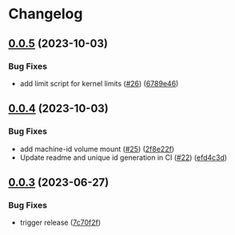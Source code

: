# Changelog

## [0.0.5](https://github.com/defenseunicorns/uds-aws-ci-k3d/compare/v0.0.4...v0.0.5) (2023-10-03)


### Bug Fixes

* add limit script for kernel limits ([#26](https://github.com/defenseunicorns/uds-aws-ci-k3d/issues/26)) ([6789e46](https://github.com/defenseunicorns/uds-aws-ci-k3d/commit/6789e464035a80af4e52807f2b4dab63fba8eb33))

## [0.0.4](https://github.com/defenseunicorns/uds-aws-ci-k3d/compare/v0.0.3...v0.0.4) (2023-10-03)


### Bug Fixes

* add machine-id volume mount ([#25](https://github.com/defenseunicorns/uds-aws-ci-k3d/issues/25)) ([2f8e22f](https://github.com/defenseunicorns/uds-aws-ci-k3d/commit/2f8e22fff69b31dd39ffc40220f7e72cb11b4eaf))
* Update readme and unique id generation in CI ([#22](https://github.com/defenseunicorns/uds-aws-ci-k3d/issues/22)) ([efd4c3d](https://github.com/defenseunicorns/uds-aws-ci-k3d/commit/efd4c3da7957366c7b47d2d0da218853d61135b8))

## [0.0.3](https://github.com/defenseunicorns/uds-aws-ci-k3d/compare/v0.0.2...v0.0.3) (2023-06-27)


### Bug Fixes

* trigger release ([7c70f2f](https://github.com/defenseunicorns/uds-aws-ci-k3d/commit/7c70f2f860cf3f8978f7ef3a6d487592f114cd7c))
